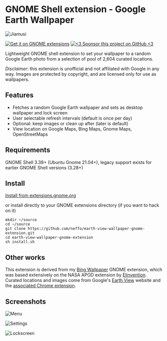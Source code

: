 # GNOME Shell extension - Google Earth Wallpaper

![Jiamusi](/screenshot/Jiamusi_China.jpg)

[![Get it on GNOME extensions](/screenshot/get_it_on_gnome_extensions.png)](https://extensions.gnome.org/extension/1295/google-earth-wallpaper/) [![<3 Sponsor this project on GitHub <3](/screenshot/sponsor.png)](https://github.com/sponsors/neffo)

Lightweight GNOME shell extension to set your wallpaper to a random Google Earth photo from a selection of pool of 2,604 curated locations.

*Disclaimer*: this extension is unofficial and not affiliated with Google in any way. Images are protected by copyright, and are licensed only for use as wallpapers.

## Features

* Fetches a random Google Earth wallpaper and sets as desktop wallpaper and lock screen
* User selectable refresh intervals (default is once per day)
* Optional: keep images or clean up after (later is default)
* View location on Google Maps, Bing Maps, Gnome Maps, OpenStreetMaps

## Requirements

GNOME Shell 3.38+ (Ubuntu Gnome 21.04+), legacy support exists for earlier GNOME Shell versions (3.28+)

## Install

[Install from extensions.gnome.org](https://extensions.gnome.org/extension/1295/google-earth-wallpaper/)

or install directly to your GNOME extensions directory (if you want to hack on it)

```
mkdir ~/source
cd ~/source
git clone https://github.com/neffo/earth-view-wallpaper-gnome-extension.git
cd earth-view-wallpaper-gnome-extension
sh install.sh
```

## Other works

This extension is derived from my [Bing Wallpaper](https://github.com/neffo/bing-wallpaper-gnome-extension) GNOME extension, which was based extensively on the NASA APOD extension by [Elinvention](https://github.com/Elinvention). Curated locations and images come from Google's [Earth View](https://earthview.withgoogle.com/) website and the [associated Chrome extension](https://chrome.google.com/webstore/detail/earth-view-from-google-ea/bhloflhklmhfpedakmangadcdofhnnoh?hl=en).

## Screenshots

![Menu](/screenshot/menu.png)

![Settings](/screenshot/settings.png)

![Lockscreen](/screenshot/lockscreen-dialog.jpg)
